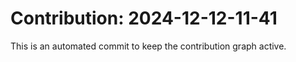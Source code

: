 # Contribution: 2024-12-12-11-41
This is an automated commit to keep the contribution graph active.
